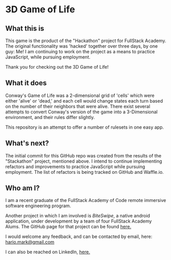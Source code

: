 # 3D Game of Life

## What this is

This game is the product of the "Hackathon" project for FullStack Academy. The original functionality was 'hacked' together over three days, by one guy: Me! I am continuing to work on the project as a means to practice JavaScript, while pursuing employment. 

Thank you for checking out the 3D Game of Life!

## What it does

Conway's Game of Life was a 2-dimensional grid of 'cells' which were either 'alive' or 'dead,' and each cell would change states each turn based on the number of their neighbors that were alive. There exist several attempts to convert Conway's version of the game into a 3-Dimensional environment, and their rules differ slightly. 

This repository is an attempt to offer a number of rulesets in one easy app. 

## What's next?

The initial commit for this GitHub repo was created from the results of the "Stackathon" project, mentioned above. I intend to continue implementing refactors and improvements to practice JavaScript while pursuing employment. The list of refactors is being tracked on GitHub and Waffle.io.

## Who am I?

I am a recent graduate of the FullStack Academy of Code remote immersive software engineering program. 

Another project in which I am involved is *BiteSwipe*, a native android application, under development by a team of four FullStack Academy Alums. The GitHub page for that project can be found [here.](https://github.com/dennisdeng2002/biteswipe)

I would welcome any feedback, and can be contacted by email, here: hario.mark@gmail.com 

I can also be reached on LinkedIn, [here.](https://www.linkedin.com/in/mark-hario-6b871285/)




